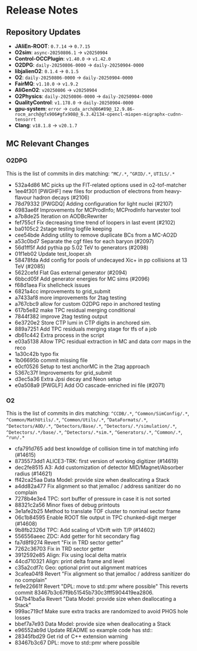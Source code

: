 # Release Notes

## Repository Updates
- **JAliEn-ROOT**: `0.7.14` → `0.7.15`
- **O2sim**: `async-20250806.1` → `v20250904`
- **Control-OCCPlugin**: `v1.40.0` → `v1.42.0`
- **O2DPG**: `daily-20250806-0000` → `daily-20250904-0000`
- **libjalienO2**: `0.1.4` → `0.1.5`
- **O2**: `daily-20250806-0000` → `daily-20250904-0000`
- **FairMQ**: `v1.10.0` → `v1.9.2`
- **AliGenO2**: `v20250806` → `v20250904`
- **O2Physics**: `daily-20250806-0000` → `daily-20250904-0000`
- **QualityControl**: `v1.178.0` → `daily-20250904-0000`
- **gpu-system**: `error` → `cuda_arch@86#89@_12.9.86-rocm_arch@gfx906#gfx908@_6.3.42134-opencl-miopen-migraphx-cudnn-tensorrt`
- **Clang**: `v18.1.8` → `v20.1.7`

## MC Relevant Changes

### O2DPG
This is the list of commits in dirs matching: `^MC/.*`, `^GRID/.*`, `UTILS/.*`

- 532a4d86 MC picks up the FIT-related options used in o2-tof-matcher
- 1ee4f301 [PWGHF] new files for production of electrons from heavy-flavour hadron decays (#2106)
- 78d79332 [PWGDQ] Adding configuration for light nuclei (#2107)
- 6983ae6f Improvements for MCProdInfo; MCProdInfo harvester tool
- a7b8de25 Iteration on AODBcRewriter
- fef755cf Fix decreasing time trend of loopers in last event (#2102)
- ba0105c2 2stage testing logfile keeping
- cee54bde Adding utility to remove duplicate BCs from a MC-AO2D
- a53c0bd7 Separate the cgf files for each baryon (#2097)
- 56d1ff5f Add pythia pp 5.02 TeV to generators (#2098)
- 01f1eb02 Update test_looper.sh
- 58478fda Add config for pools of undecayed Xic+ in pp collisions at 13 TeV (#2085)
- 5622cefd Flat Gas external generator (#2094)
- 6bbcd05f Add generator energies for MC sims (#2096)
- f68d1aea Fix shellcheck issues
- 6821a4cc improvements to grid_submit
- a7433af8 more improvements for 2tag testing
- a767cbc9 allow for custom O2DPG repo in anchored testing
- 617b5e82 make TPC residual merging conditional
- 7844f382 improve 2tag testing output
- 6e3720e2 Store CTP lumi in CTP digits in anchored sim.
- 889a7251 Add TPC residuals merging stage for tfs of a job
- db61c442 Extra process in the script
- e03a5138 Allow TPC residual extraction in MC and data corr maps in the reco
- 1a30c42b typo fix
- 1b06695b commit missing file
- e0cf0526 Setup to test anchorMC in the 2tag approach
- 5367c37f Improvements for grid_submit
- d3ec5a36 Extra Jpsi decay and Neon setup
- e0a508a9 [PWGLF] Add OO cascade-enriched ini file (#2071)

### O2
This is the list of commits in dirs matching: `^CCDB/.*`, `^Common/SimConfig/.*`, `^Common/MathUtils/.*`, `^Common/Utils/.*`, `^DataFormats/.*`, `^Detectors/AOD/.*`, `^Detectors/Base/.*`, `^Detectors/.*/simulation/.*`, `^Detectors/.*/base/.*`, `^Detectors/.*sim.*`, `^Generators/.*`, `^Common/.*`, `^run/.*`

- cfa791d765 add best knowldge of collision time in tof matching info (#14615)
- 8735573dd1 ALICE3-TRK: first version of working digitizer (#14619)
- dec2fe8515 A3: Add customization of detector MID/Magnet/Absorber radius (#14621)
- ff42ca25aa Data Model: provide size when deallocating a Stack
- a4dd82a477 Fix alignment so that jemalloc / address sanitizer do no complain
- 7278b4e3e4 TPC: sort buffer of pressure in case it is not sorted
- 88321c2a56 Minor fixes of debug printouts
- 3e1afe2b25 Method to translate TOF cluster to nominal sector frame
- 06c1b84595 Enable ROOT file output in TPC chunked-digit merger (#14608)
- 9b8fb2326d TPC: Add scaling of VDrift with T/P (#14602)
- 556556aeec ZDC: Add getter for hit secondary flag
- fa7d8f9274 Revert "Fix in TRD sector getter"
- 7262c36703 Fix in TRD sector getter
- 3912592e85 Align: Fix using local delta matrix
- 44cd710321 Align: print delta frame and level
- c35a2cdf7c Geo: optional print out alignment matrices
- 3cafea04f8 Revert "Fix alignment so that jemalloc / address sanitizer do no complain"
- fe9e22661f Revert "DPL: move to std::pmr where possible" This reverts commit 83467b3c67f9b51545b730c3fff5904419ea2806.
- 947b41ba5a Revert "Data Model: provide size when deallocating a Stack"
- 999ac719cf Make sure extra tracks are randomized to avoid PHOS hole losses
- bbef7a7e93 Data Model: provide size when deallocating a Stack
- e96552ab9d Update README so example code has std::
- 28345fbd29 Get rid of C++ extension warning
- 83467b3c67 DPL: move to std::pmr where possible